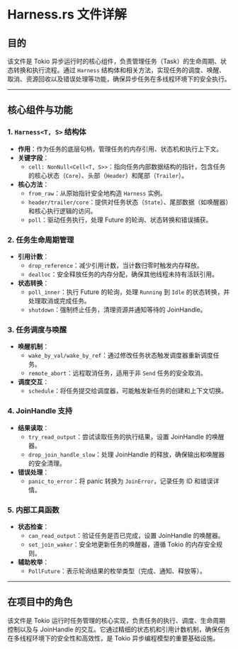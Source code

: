 # Harness.rs 文件详解

## 目的  
该文件是 Tokio 异步运行时的核心组件，负责管理任务（Task）的生命周期、状态转换和执行流程。通过 `Harness` 结构体和相关方法，实现任务的调度、唤醒、取消、资源回收以及错误处理等功能，确保异步任务在多线程环境下的安全执行。

---

## 核心组件与功能

### 1. **`Harness<T, S>` 结构体**
- **作用**：作为任务的底层句柄，管理任务的内存引用、状态机和执行上下文。
- **关键字段**：
  - `cell: NonNull<Cell<T, S>>`：指向任务内部数据结构的指针，包含任务的核心状态（`Core`）、头部（`Header`）和尾部（`Trailer`）。
- **核心方法**：
  - `from_raw`：从原始指针安全地构造 `Harness` 实例。
  - `header/trailer/core`：提供对任务状态（`State`）、尾部数据（如唤醒器）和核心执行逻辑的访问。
  - `poll`：驱动任务执行，处理 Future 的轮询、状态转换和错误捕获。

### 2. **任务生命周期管理**
- **引用计数**：
  - `drop_reference`：减少引用计数，当计数归零时触发内存释放。
  - `dealloc`：安全释放任务的内存分配，确保其他线程未持有活跃引用。
- **状态转换**：
  - `poll_inner`：执行 Future 的轮询，处理 `Running` 到 `Idle` 的状态转换，并处理取消或完成任务。
  - `shutdown`：强制终止任务，清理资源并通知等待的 JoinHandle。

### 3. **任务调度与唤醒**
- **唤醒机制**：
  - `wake_by_val/wake_by_ref`：通过修改任务状态触发调度器重新调度任务。
  - `remote_abort`：远程取消任务，适用于非 `Send` 任务的安全取消。
- **调度交互**：
  - `schedule`：将任务提交给调度器，可能触发新任务的创建和上下文切换。

### 4. **JoinHandle 支持**
- **结果读取**：
  - `try_read_output`：尝试读取任务的执行结果，设置 JoinHandle 的唤醒器。
  - `drop_join_handle_slow`：处理 JoinHandle 的释放，确保输出和唤醒器的安全清理。
- **错误处理**：
  - `panic_to_error`：将 panic 转换为 `JoinError`，记录任务 ID 和错误详情。

### 5. **内部工具函数**
- **状态检查**：
  - `can_read_output`：验证任务是否已完成，设置 JoinHandle 的唤醒器。
  - `set_join_waker`：安全地更新任务的唤醒器，遵循 Tokio 的内存安全规则。
- **辅助枚举**：
  - `PollFuture`：表示轮询结果的枚举类型（完成、通知、释放等）。

---

## 在项目中的角色
该文件是 Tokio 运行时任务管理的核心实现，负责任务的执行、调度、生命周期控制以及与 JoinHandle 的交互。它通过精细的状态机和引用计数机制，确保任务在多线程环境下的安全性和高效性，是 Tokio 异步编程模型的重要基础设施。
